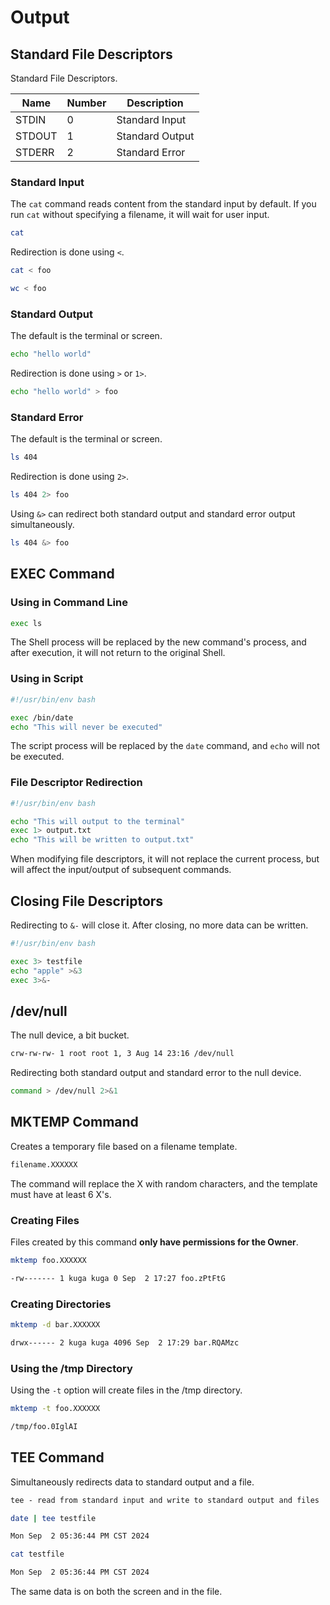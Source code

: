 # Output

## Standard File Descriptors

Standard File Descriptors.

| Name     | Number | Description   |
| ------ | -- | ---- |
| STDIN  | 0  | Standard Input |
| STDOUT | 1  | Standard Output |
| STDERR | 2  | Standard Error |

### Standard Input

The `cat` command reads content from the standard input by default. If you run `cat` without specifying a filename, it will wait for user input.

```bash
cat
```

Redirection is done using `<`.

```bash
cat < foo
```

```bash
wc < foo
```

### Standard Output

The default is the terminal or screen.

```bash
echo "hello world"
```

Redirection is done using `>` or `1>`.

```bash
echo "hello world" > foo
```

### Standard Error

The default is the terminal or screen.

```bash
ls 404
```

Redirection is done using `2>`.

```bash
ls 404 2> foo
```

Using `&>` can redirect both standard output and standard error output simultaneously.

```bash
ls 404 &> foo
```

## EXEC Command

### Using in Command Line

```bash
exec ls
```

The Shell process will be replaced by the new command's process, and after execution, it will not return to the original Shell.

### Using in Script

```bash
#!/usr/bin/env bash

exec /bin/date
echo "This will never be executed"
```

The script process will be replaced by the `date` command, and `echo` will not be executed.

### File Descriptor Redirection

```bash
#!/usr/bin/env bash

echo "This will output to the terminal"
exec 1> output.txt
echo "This will be written to output.txt"
```

When modifying file descriptors, it will not replace the current process, but will affect the input/output of subsequent commands.

## Closing File Descriptors

Redirecting to `&-` will close it. After closing, no more data can be written.

```bash
#!/usr/bin/env bash

exec 3> testfile
echo "apple" >&3
exec 3>&-
```

## /dev/null

The null device, a bit bucket.

```bash
crw-rw-rw- 1 root root 1, 3 Aug 14 23:16 /dev/null
```

Redirecting both standard output and standard error to the null device.

```bash
command > /dev/null 2>&1
```

## MKTEMP Command

Creates a temporary file based on a filename template.

```bash
filename.XXXXXX
```

The command will replace the X with random characters, and the template must have at least 6 X's.

### Creating Files

Files created by this command **only have permissions for the Owner**.

```bash
mktemp foo.XXXXXX
```

```bash
-rw------- 1 kuga kuga 0 Sep  2 17:27 foo.zPtFtG
```

### Creating Directories

```bash
mktemp -d bar.XXXXXX
```

```bash
drwx------ 2 kuga kuga 4096 Sep  2 17:29 bar.RQAMzc
```

### Using the /tmp Directory

Using the `-t` option will create files in the /tmp directory.

```bash
mktemp -t foo.XXXXXX
```

```bash
/tmp/foo.0IglAI
```

## TEE Command

Simultaneously redirects data to standard output and a file.

```txt
tee - read from standard input and write to standard output and files
```

```bash
date | tee testfile
```

```bash
Mon Sep  2 05:36:44 PM CST 2024
```

```bash
cat testfile
```

```bash
Mon Sep  2 05:36:44 PM CST 2024
```

The same data is on both the screen and in the file.
